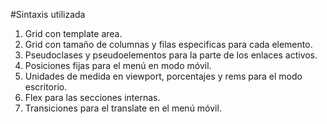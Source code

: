 #Sintaxis utilizada
1. Grid con template area.
2. Grid con tamaño de columnas y filas especificas para cada elemento.
3. Pseudoclases y pseudoelementos para la parte de los enlaces activos.
4. Posiciones fijas para el menú en modo móvil.
5. Unidades de medida en viewport, porcentajes y rems para el modo escritorio.
6. Flex para las secciones internas.
7. Transiciones para el translate en el menú móvil.

